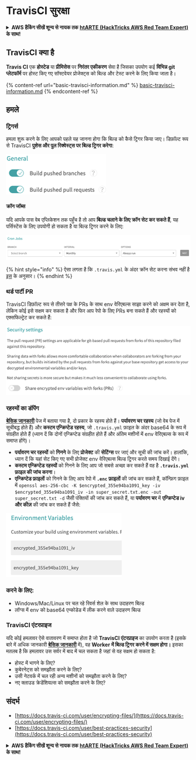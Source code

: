 # TravisCI सुरक्षा

<details>

<summary><strong>AWS हैकिंग सीखें शून्य से नायक तक</strong> <a href="https://training.hacktricks.xyz/courses/arte"><strong>htARTE (HackTricks AWS Red Team Expert)</strong></a><strong> के साथ!</strong></summary>

HackTricks का समर्थन करने के अन्य तरीके:

* यदि आप चाहते हैं कि आपकी **कंपनी का विज्ञापन HackTricks में दिखाई दे** या **HackTricks को PDF में डाउनलोड करें** तो [**सब्सक्रिप्शन प्लान्स**](https://github.com/sponsors/carlospolop) देखें!
* [**आधिकारिक PEASS & HackTricks स्वैग**](https://peass.creator-spring.com) प्राप्त करें
* [**The PEASS Family**](https://opensea.io/collection/the-peass-family) की खोज करें, हमारा विशेष [**NFTs**](https://opensea.io/collection/the-peass-family) संग्रह
* 💬 [**Discord समूह**](https://discord.gg/hRep4RUj7f) में **शामिल हों** या [**telegram समूह**](https://t.me/peass) या **Twitter** 🐦 पर मुझे **फॉलो** करें [**@carlospolopm**](https://twitter.com/carlospolopm)**.**
* [**HackTricks**](https://github.com/carlospolop/hacktricks) और [**HackTricks Cloud**](https://github.com/carlospolop/hacktricks-cloud) github repos में PRs सबमिट करके अपनी हैकिंग ट्रिक्स साझा करें।

</details>

## TravisCI क्या है

**Travis CI** एक **होस्टेड** या **प्रीमिसेस** पर **निरंतर एकीकरण** सेवा है जिसका उपयोग कई **विभिन्न git प्लेटफॉर्म** पर होस्ट किए गए सॉफ्टवेयर प्रोजेक्ट्स को बिल्ड और टेस्ट करने के लिए किया जाता है।

{% content-ref url="basic-travisci-information.md" %}
[basic-travisci-information.md](basic-travisci-information.md)
{% endcontent-ref %}

## हमले

### ट्रिगर्स

हमला शुरू करने के लिए आपको पहले यह जानना होगा कि बिल्ड को कैसे ट्रिगर किया जाए। डिफ़ॉल्ट रूप से TravisCI **पुशेस और पुल रिक्वेस्ट्स पर बिल्ड ट्रिगर करेगा**:

![](<../../.gitbook/assets/image (19) (1).png>)

#### क्रॉन जॉब्स

यदि आपके पास वेब एप्लिकेशन तक पहुँच है तो आप **बिल्ड चलाने के लिए क्रॉन सेट कर सकते हैं**, यह पर्सिस्टेंस के लिए उपयोगी हो सकता है या बिल्ड ट्रिगर करने के लिए:

![](<../../.gitbook/assets/image (42).png>)

{% hint style="info" %}
ऐसा लगता है कि `.travis.yml` के अंदर क्रॉन सेट करना संभव नहीं है [इस](https://github.com/travis-ci/travis-ci/issues/9162) के अनुसार।
{% endhint %}

### थर्ड पार्टी PR

TravisCI डिफ़ॉल्ट रूप से तीसरे पक्ष के PRs के साथ env वेरिएबल्स साझा करने को अक्षम कर देता है, लेकिन कोई इसे सक्षम कर सकता है और फिर आप रेपो के लिए PRs बना सकते हैं और रहस्यों को एक्सफिल्ट्रेट कर सकते हैं:

![](<../../.gitbook/assets/image (1) (1) (1) (1) (1) (1) (1) (1) (1) (1) (1) (1) (1) (1) (1) (1) (1) (1) (1) (1) (1) (1).png>)

### रहस्यों का डंपिंग

[**बेसिक जानकारी**](basic-travisci-information.md) पेज में बताया गया है, दो प्रकार के रहस्य होते हैं। **पर्यावरण चर रहस्य** (जो वेब पेज में सूचीबद्ध होते हैं) और **कस्टम एन्क्रिप्टेड रहस्य**, जो `.travis.yml` फ़ाइल के अंदर base64 के रूप में संग्रहीत होते हैं (ध्यान दें कि दोनों एन्क्रिप्टेड संग्रहीत होते हैं और अंतिम मशीनों में env वेरिएबल्स के रूप में समाप्त होंगे)।

* **पर्यावरण चर रहस्यों** को **गिनने** के लिए **प्रोजेक्ट** की **सेटिंग्स** पर जाएं और सूची की जांच करें। हालांकि, ध्यान दें कि यहां सेट किए गए सभी प्रोजेक्ट env वेरिएबल्स बिल्ड ट्रिगर करते समय दिखाई देंगे।
* **कस्टम एन्क्रिप्टेड रहस्यों** को गिनने के लिए आप जो सबसे अच्छा कर सकते हैं वह है **`.travis.yml` फ़ाइल की जांच करना**।
* **एन्क्रिप्टेड फ़ाइलों** को गिनने के लिए आप रेपो में **`.enc` फ़ाइलों** की जांच कर सकते हैं, कॉन्फ़िग फ़ाइल में `openssl aes-256-cbc -K $encrypted_355e94ba1091_key -iv $encrypted_355e94ba1091_iv -in super_secret.txt.enc -out super_secret.txt -d` जैसी पंक्तियों की जांच कर सकते हैं, या **पर्यावरण चर** में **एन्क्रिप्टेड iv और कीज़** की जांच कर सकते हैं जैसे:

![](<../../.gitbook/assets/image (71).png>)

### करने के लिए:

* Windows/Mac/Linux पर चल रहे रिवर्स शेल के साथ उदाहरण बिल्ड
* लॉग्स में env को base64 एन्कोडेड में लीक करने वाले उदाहरण बिल्ड

### TravisCI एंटरप्राइज

यदि कोई हमलावर ऐसे वातावरण में समाप्त होता है जो **TravisCI एंटरप्राइज** का उपयोग करता है (इसके बारे में अधिक जानकारी [**बेसिक जानकारी**](basic-travisci-information.md#travisci-enterprise) में), वह **Worker में बिल्ड ट्रिगर करने में सक्षम होगा।** इसका मतलब है कि हमलावर उस सर्वर में बाद में चल सकता है जहां से वह सक्षम हो सकता है:

* होस्ट में भागने के लिए?
* कुबेरनेट्स को समझौता करने के लिए?
* उसी नेटवर्क में चल रही अन्य मशीनों को समझौता करने के लिए?
* नए क्लाउड क्रेडेंशियल्स को समझौता करने के लिए?

## संदर्भ

* [https://docs.travis-ci.com/user/encrypting-files/](https://docs.travis-ci.com/user/encrypting-files/)
* [https://docs.travis-ci.com/user/best-practices-security](https://docs.travis-ci.com/user/best-practices-security)

<details>

<summary><strong>AWS हैकिंग सीखें शून्य से नायक तक</strong> <a href="https://training.hacktricks.xyz/courses/arte"><strong>htARTE (HackTricks AWS Red Team Expert)</strong></a><strong> के साथ!</strong></summary>

HackTricks का समर्थन करने के अन्य तरीके:

* यदि आप चाहते हैं कि आपकी **कंपनी का विज्ञापन HackTricks में दिखाई दे** या **HackTricks को PDF में डाउनलोड करें** तो [**सब्सक्रिप्शन प्लान्स**](https://github.com/sponsors/carlospolop) देखें!
* [**आधिकारिक PEASS & HackTricks स्वैग**](https://peass.creator-spring.com) प्राप्त करें
* [**The PEASS Family**](https://opensea.io/collection/the-peass-family) की खोज करें, हमारा विशेष [**NFTs**](https://opensea.io/collection/the-peass-family) संग्रह
* 💬 [**Discord समूह**](https://discord.gg/hRep4RUj7f) में **शामिल हों** या [**telegram समूह**](https://t.me/peass) या **Twitter** 🐦 पर मुझे **फॉलो** करें [**@carlospolopm**](https://twitter.com/carlospolopm)**.**
* [**HackTricks**](https://github.com/carlospolop/hacktricks) और [**HackTricks Cloud**](https://github.com/carlospolop/hacktricks-cloud) github repos में PRs सबमिट करके अपनी हैकिंग ट्रिक्स साझा करें।

</details>
